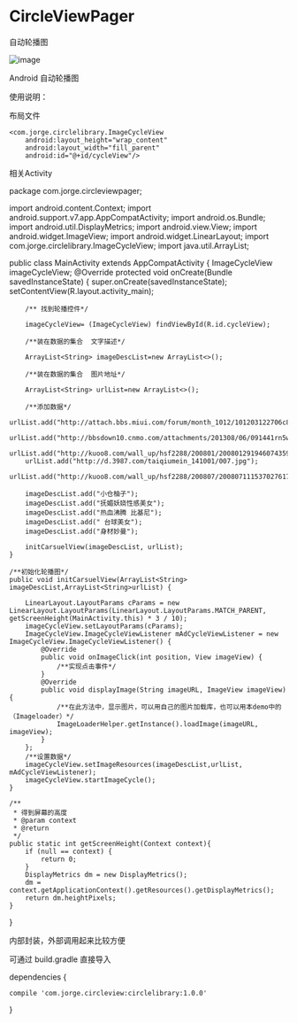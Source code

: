 # CircleViewPager
自动轮播图

  ![image](https://github.com/CodingForAndroid/CircleViewPager/blob/master/screenshot/view.gif)
  
Android  自动轮播图 


 使用说明：
 
 布局文件
 
 <?xml version="1.0" encoding="utf-8"?>
<LinearLayout xmlns:android="http://schemas.android.com/apk/res/android"
    xmlns:tools="http://schemas.android.com/tools"
    android:layout_width="match_parent"
    android:layout_height="match_parent"
    android:paddingBottom="@dimen/activity_vertical_margin"
    android:paddingLeft="@dimen/activity_horizontal_margin"
    android:paddingRight="@dimen/activity_horizontal_margin"
    android:paddingTop="@dimen/activity_vertical_margin"
    tools:context="com.jorge.circleviewpager.MainActivity">

    <com.jorge.circlelibrary.ImageCycleView
        android:layout_height="wrap_content"
        android:layout_width="fill_parent"
        android:id="@+id/cycleView"/>
</LinearLayout>

相关Activity

package com.jorge.circleviewpager;

import android.content.Context;
import android.support.v7.app.AppCompatActivity;
import android.os.Bundle;
import android.util.DisplayMetrics;
import android.view.View;
import android.widget.ImageView;
import android.widget.LinearLayout;
import com.jorge.circlelibrary.ImageCycleView;
import java.util.ArrayList;

public class MainActivity extends AppCompatActivity {
    ImageCycleView imageCycleView;
    @Override
    protected void onCreate(Bundle savedInstanceState) {
        super.onCreate(savedInstanceState);
        setContentView(R.layout.activity_main);
        
        /** 找到轮播控件*/
        
        imageCycleView= (ImageCycleView) findViewById(R.id.cycleView);
        
        /**装在数据的集合  文字描述*/
        
        ArrayList<String> imageDescList=new ArrayList<>();
        
        /**装在数据的集合  图片地址*/
        
        ArrayList<String> urlList=new ArrayList<>();

        /**添加数据*/
        urlList.add("http://attach.bbs.miui.com/forum/month_1012/101203122706c89249c8f58fcc.jpg");
        urlList.add("http://bbsdown10.cnmo.com/attachments/201308/06/091441rn5ww131m0gj55r0.jpg");
        urlList.add("http://kuoo8.com/wall_up/hsf2288/200801/2008012919460743597.jpg");
        urlList.add("http://d.3987.com/taiqiumein_141001/007.jpg");
        urlList.add("http://kuoo8.com/wall_up/hsf2288/200807/2008071115370276173.jpg");

        imageDescList.add("小仓柚子");
        imageDescList.add("抚媚妖娆性感美女");
        imageDescList.add("热血沸腾 比基尼");
        imageDescList.add(" 台球美女");
        imageDescList.add("身材妙曼");

        initCarsuelView(imageDescList, urlList);
    }
    
    /**初始化轮播图*/ 
    public void initCarsuelView(ArrayList<String> imageDescList,ArrayList<String>urlList) {
    
        LinearLayout.LayoutParams cParams = new LinearLayout.LayoutParams(LinearLayout.LayoutParams.MATCH_PARENT, getScreenHeight(MainActivity.this) * 3 / 10);
        imageCycleView.setLayoutParams(cParams);
        ImageCycleView.ImageCycleViewListener mAdCycleViewListener = new ImageCycleView.ImageCycleViewListener() {
            @Override
            public void onImageClick(int position, View imageView) {
                /**实现点击事件*/
            }
            @Override
            public void displayImage(String imageURL, ImageView imageView) {
                /**在此方法中，显示图片，可以用自己的图片加载库，也可以用本demo中的（Imageloader）*/
                ImageLoaderHelper.getInstance().loadImage(imageURL, imageView);
            }
        };
        /**设置数据*/ 
        imageCycleView.setImageResources(imageDescList,urlList, mAdCycleViewListener);
        imageCycleView.startImageCycle();
    }

    /**
     * 得到屏幕的高度
     * @param context
     * @return
     */
    public static int getScreenHeight(Context context){
        if (null == context) {
            return 0;
        }
        DisplayMetrics dm = new DisplayMetrics();
        dm = context.getApplicationContext().getResources().getDisplayMetrics();
        return dm.heightPixels;
    }

}


内部封装，外部调用起来比较方便



可通过 build.gradle 直接导入

  dependencies {

    compile 'com.jorge.circleview:circlelibrary:1.0.0'
}
